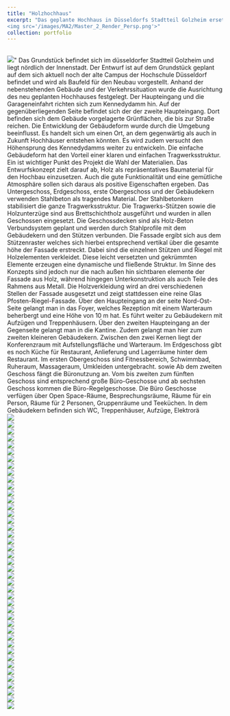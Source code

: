 ```yaml
---
title: "Holzhochhaus"
excerpt: "Das geplante Hochhaus in Düsseldorfs Stadtteil Golzheim ersetzt den alten Campus der Hochschule. Es nutzt Holz als zentrales Baumaterial, kombiniert mit Stahlbeton für den Kern und die tragenden Elemente. Die Fassade integriert Holzverkleidungen und Glasflächen, um eine dynamische Struktur zu schaffen. Das Gebäude bietet verschiedene Funktionen: ein Foyer, eine Kantine und Fitnessbereiche im Erdgeschoss, sowie Büroflächen ab dem zweiten Stockwerk. Die Gestaltung berücksichtigt die umliegende Architektur und optimiert die Nutzung des Raums mit klaren, funktionalen Strukturen. <br/>
<img src='/images/MA2/Master_2_Render_Persp.png'>"
collection: portfolio
---
```



<br/>
<img src='/images/MA2/ma2 (3).png'>"
 Das Grundstück befindet sich im 
düsseldorfer Stadtteil Golzheim und 
liegt nördlich der Innenstadt. Der 
Entwurf ist auf dem Grundstück 
geplant auf dem sich aktuell noch 
der alte Campus der Hochschule 
Düsseldorf befindet und wird als 
Baufeld für den Neubau vorgestellt.
 Anhand der nebenstehenden 
Gebäude und der Verkehrssituation 
wurde die Ausrichtung des neu 
geplanten Hochhauses festgelegt. 
Der Haupteingang und 
die 
Garageneinfahrt 
richten sich 
zum Kennedydamm hin. Auf der 
gegenüberliegenden Seite befindet 
sich der der zweite Haupteingang. 
Dort befinden sich dem Gebäude 
vorgelagerte Grünflächen, die bis zur 
Straße reichen.
 Die Entwicklung der Gebäudeform 
wurde 
durch die Umgebung 
beeinflusst. 
Es handelt sich um 
einen Ort, an dem gegenwärtig 
als auch in Zukunft Hochhäuser 
entstehen könnten. Es wird zudem 
versucht den Höhensprung des 
Kennedydamms weiter zu entwickeln. 
Die einfache Gebäudeform hat den 
Vorteil einer klaren und einfachen 
Tragwerksstruktur.
 Ein 
ist 
wichtiger 
Punkt des Projekt 
die Wahl der Materialien. Das 
Entwurfskonzept zielt darauf ab, 
Holz als repräsentatives Baumaterial 
für den Hochbau einzusetzen. Auch 
die 
gute Funktionalität und eine 
gemütliche Atmosphäre sollen sich 
daraus als positive Eigenschaften 
ergeben. 
Das 
Untergeschoss, 
Erdgeschoss, erste Obergeschoss 
und der Gebäudekern verwenden 
Stahlbeton als tragendes Material. 
Der Stahlbetonkern stabilisiert die 
ganze Tragwerksstruktur. 
Die Tragwerks-Stützen sowie 
die 
Holzunterzüge sind aus 
Brettschichtholz ausgeführt und 
wurden in allen Geschossen 
eingesetzt. Die Geschossdecken 
sind 
als 
Holz-Beton
Verbundsystem geplant und 
werden durch Stahlprofile mit 
dem Gebäudekern und den 
Stützen verbunden.
 Die Fassade ergibt sich aus 
dem Stützenraster welches sich 
hierbei entsprechend vertikal 
über die gesamte höhe der 
Fassade erstreckt. Dabei sind 
die einzelnen Stützen und Riegel 
mit Holzelementen verkleidet. 
Diese leicht versetzten und 
gekrümmten Elemente erzeugen 
eine dynamische und fließende 
Struktur. Im Sinne des Konzepts 
sind jedoch nur die nach außen 
hin sichtbaren elemente der 
Fassade aus Holz, während 
hingegen Unterkonstruktion als 
auch Teile des Rahmens aus 
Metall. 
Die Holzverkleidung wird an 
drei verschiedenen Stellen der 
Fassade ausgesetzt und zeigt 
stattdessen eine reine Glas
Pfosten-Riegel-Fassade.
 Über den Haupteingang an der 
seite Nord-Ost-Seite gelangt 
man in das Foyer,  
welches 
Rezeption mit einem Warteraum 
beherbergt und eine Höhe von 
10 m hat. 
Es führt weiter zu Gebäudekern 
mit Aufzügen und Treppenhäusern. 
Über den zweiten Haupteingang an 
der Gegenseite gelangt man in die 
Kantine. Zudem gelangt man hier 
zum zweiten kleineren Gebäudekern. 
Zwischen den zwei Kernen liegt der 
Konferenzraum mit Aufstellungsfläche 
und Warteraum. 
 Im Erdgeschoss 
gibt es noch Küche für Restaurant, 
Anlieferung und Lagerräume hinter 
dem Restaurant.
 Im ersten Obergeschoss sind 
Fitnessbereich, 
Schwimmbad, 
Ruheraum, 
Massageraum, 
Umkleiden untergebracht. 
sowie 
Ab 
dem zweiten Geschoss fängt die 
Büronutzung an. 
Vom 
bis 
zweiten 
zum fünften Geschoss sind 
entsprechend große Büro-Geschosse 
und ab sechsten Geschoss kommen 
die Büro-Regelgeschosse. Die Büro
Geschosse verfügen über Open
Space-Räume,  Besprechungsräume, 
Räume für ein Person, Räume für 
2 Personen, Gruppenräume und 
Teeküchen. In dem Gebäudekern 
befinden sich WC, Treppenhäuser, 
Aufzüge, Elektrorä
<br/>
<img src='/images/MA2/ma2 (1).png'>
<br/>
<img src='/images/MA2/ma2 (2).png'>
<br/>
<img src='/images/MA2/ma2 (4).png'>
<br/>
<img src='/images/MA2/ma2 (5).png'>
<br/>
<img src='/images/MA2/ma2 (6).png'>
<br/>
<img src='/images/MA2/ma2 (7).png'>
<br/>
<img src='/images/MA2/ma2 (8).png'>
<br/>
<img src='/images/MA2/ma2 (9).png'>
<br/>
<img src='/images/MA2/ma2 (10).png'>
<br/>
<img src='/images/MA2/ma2 (11).png'>
<br/>
<img src='/images/MA2/ma2 (12).png'>
<br/>
<img src='/images/MA2/ma2 (13).png'>
<br/>
<img src='/images/MA2/ma2 (14).png'>
<br/>
<img src='/images/MA2/ma2 (15).png'>
<br/>
<img src='/images/MA2/ma2 (16).png'>
<br/>
<img src='/images/MA2/ma2 (17).png'>
<br/>
<img src='/images/MA2/ma2 (18).png'>
<br/>
<img src='/images/MA2/ma2 (19).png'>
<br/>
<img src='/images/MA2/ma2 (20).png'>
<br/>
<img src='/images/MA2/ma2 (21).png'>
<br/>
<img src='/images/MA2/ma2 (22).png'>
<br/>
<img src='/images/MA2/ma2 (23).png'>
<br/>
<img src='/images/MA2/ma2 (26).png'>
<br/>
<img src='/images/MA2/ma2 (27).png'>
<br/>
<img src='/images/MA2/ma2 (28).png'>
<br/>
<img src='/images/MA2/ma2 (29).png'>
<br/>
<img src='/images/MA2/ma2 (30).png'>
<br/>
<img src='/images/MA2/ma2 (31).png'>
<br/>
<img src='/images/MA2/ma2 (32).png'>
<br/>
<img src='/images/MA2/ma2 (33).png'>
<br/>
<img src='/images/MA2/ma2 (34).png'>
<br/>
<img src='/images/MA2/ma2 (35).png'>
<br/>
<img src='/images/MA2/ma2 (36).png'>
<br/>
<img src='/images/MA2/ma2 (37).png'>
<br/>
<img src='/images/MA2/ma2 (38).png'>
<br/>
<img src='/images/MA2/ma2 (39).png'>
<br/>
<img src='/images/MA2/ma2 (40).png'>
<br/>
<img src='/images/MA2/ma2 (40).png'>
<br/>
<img src='/images/MA2/ma2 (41).png'>
<br/>
<img src='/images/MA2/ma2 (42).png'>
<br/>
<img src='/images/MA2/ma2 (43).png'>
<br/>
<img src='/images/MA2/ma2 (44).png'>
<br/>
<img src='/images/MA2/ma2 (46).png'>